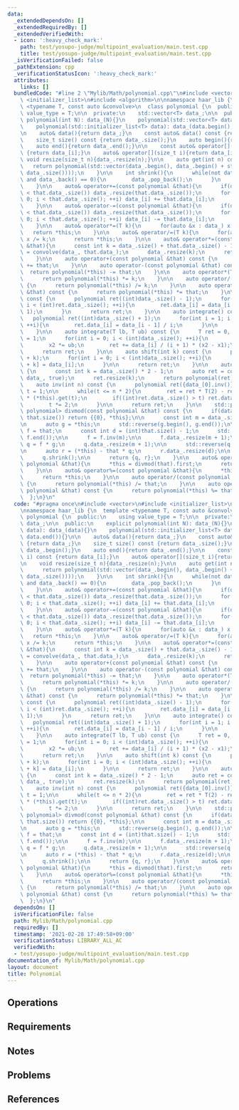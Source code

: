 ```yaml
---
data:
  _extendedDependsOn: []
  _extendedRequiredBy: []
  _extendedVerifiedWith:
  - icon: ':heavy_check_mark:'
    path: test/yosupo-judge/multipoint_evaluation/main.test.cpp
    title: test/yosupo-judge/multipoint_evaluation/main.test.cpp
  _isVerificationFailed: false
  _pathExtension: cpp
  _verificationStatusIcon: ':heavy_check_mark:'
  attributes:
    links: []
  bundledCode: "#line 2 \"Mylib/Math/polynomial.cpp\"\n#include <vector>\n#include\
    \ <initializer_list>\n#include <algorithm>\n\nnamespace haar_lib {\n  template\
    \ <typename T, const auto &convolve>\n  class polynomial {\n  public:\n    using\
    \ value_type = T;\n\n  private:\n    std::vector<T> data_;\n\n  public:\n    explicit\
    \ polynomial(int N): data_(N){}\n    polynomial(std::vector<T> data): data_(data){}\n\
    \    polynomial(std::initializer_list<T> data): data_(data.begin(), data.end()){}\n\
    \n    auto& data(){return data_;}\n    const auto& data() const {return data_;}\n\
    \    size_t size() const {return data_.size();}\n    auto begin(){return data_.begin();}\n\
    \    auto end(){return data_.end();}\n\n    const auto& operator[](size_t i) const\
    \ {return data_[i];}\n    auto& operator[](size_t i){return data_[i];}\n\n   \
    \ void resize(size_t n){data_.resize(n);}\n\n    auto get(int n) const {\n   \
    \   return polynomial(std::vector(data_.begin(), data_.begin() + std::min<int>(n,\
    \ data_.size())));\n    }\n\n    int shrink(){\n      while(not data_.empty()\
    \ and data_.back() == 0){\n        data_.pop_back();\n      }\n      return data_.size();\n\
    \    }\n\n    auto& operator+=(const polynomial &that){\n      if(data_.size()\
    \ < that.data_.size()) data_.resize(that.data_.size());\n      for(size_t i =\
    \ 0; i < that.data_.size(); ++i) data_[i] += that.data_[i];\n      return *this;\n\
    \    }\n\n    auto& operator-=(const polynomial &that){\n      if(data_.size()\
    \ < that.data_.size()) data_.resize(that.data_.size());\n      for(size_t i =\
    \ 0; i < that.data_.size(); ++i) data_[i] -= that.data_[i];\n      return *this;\n\
    \    }\n\n    auto& operator*=(T k){\n      for(auto &x : data_) x *= k;\n   \
    \   return *this;\n    }\n\n    auto& operator/=(T k){\n      for(auto &x : data_)\
    \ x /= k;\n      return *this;\n    }\n\n    auto& operator*=(const polynomial\
    \ &that){\n      const int k = data_.size() + that.data_.size() - 1;\n      data_\
    \ = convolve(data_, that.data_);\n      data_.resize(k);\n      return *this;\n\
    \    }\n\n    auto operator+(const polynomial &that) const {\n      return polynomial(*this)\
    \ += that;\n    }\n\n    auto operator-(const polynomial &that) const {\n    \
    \  return polynomial(*this) -= that;\n    }\n\n    auto operator*(T k) const {\n\
    \      return polynomial(*this) *= k;\n    }\n\n    auto operator/(T k) const\
    \ {\n      return polynomial(*this) /= k;\n    }\n\n    auto operator*(const polynomial\
    \ &that) const {\n      return polynomial(*this) *= that;\n    }\n\n    auto differentiate()\
    \ const {\n      polynomial ret((int)data_.size() - 1);\n      for(int i = 0;\
    \ i < (int)ret.data_.size(); ++i){\n        ret.data_[i] = data_[i + 1] * (i +\
    \ 1);\n      }\n      return ret;\n    }\n\n    auto integrate() const {\n   \
    \   polynomial ret((int)data_.size() + 1);\n      for(int i = 1; i < (int)ret.data_.size();\
    \ ++i){\n        ret.data_[i] = data_[i - 1] / i;\n      }\n\n      return ret;\n\
    \    }\n\n    auto integrate(T lb, T ub) const {\n      T ret = 0, x1 = 1, x2\
    \ = 1;\n      for(int i = 0; i < (int)data_.size(); ++i){\n        x1 *= lb;\n\
    \        x2 *= ub;\n        ret += data_[i] / (i + 1) * (x2 - x1);\n      }\n\n\
    \      return ret;\n    }\n\n    auto shift(int k) const {\n      polynomial ret((int)data_.size()\
    \ + k);\n      for(int i = 0; i < (int)data_.size(); ++i){\n        ret.data_[i\
    \ + k] = data_[i];\n      }\n\n      return ret;\n    }\n\n    auto square() const\
    \ {\n      const int k = data_.size() * 2 - 1;\n      auto ret = convolve(data_,\
    \ data_, true);\n      ret.resize(k);\n      return polynomial(ret);\n    }\n\n\
    \    auto inv(int n) const {\n      polynomial ret({data_[0].inv()});\n      int\
    \ t = 1;\n\n      while(t <= n * 2){\n        ret = ret * T(2) - ret.square().get(t)\
    \ * (*this).get(t);\n        if((int)ret.data_.size() > t) ret.data_.resize(t);\n\
    \        t *= 2;\n      }\n\n      return ret;\n    }\n\n    std::pair<polynomial,\
    \ polynomial> divmod(const polynomial &that) const {\n      if(data_.size() <\
    \ that.size()) return {{0}, *this};\n\n      const int m = data_.size() - that.size();\n\
    \n      auto g = *this;\n      std::reverse(g.begin(), g.end());\n\n      auto\
    \ f = that;\n      const int d = (int)that.size() - 1;\n      std::reverse(f.begin(),\
    \ f.end());\n\n      f = f.inv(m);\n\n      f.data_.resize(m + 1);\n\n      auto\
    \ q = f * g;\n      q.data_.resize(m + 1);\n\n      std::reverse(q.begin(), q.end());\n\
    \n      auto r = (*this) - that * q;\n      r.data_.resize(d);\n\n      r.shrink();\n\
    \      q.shrink();\n\n      return {q, r};\n    }\n\n    auto& operator/=(const\
    \ polynomial &that){\n      *this = divmod(that).first;\n      return *this;\n\
    \    }\n\n    auto& operator%=(const polynomial &that){\n      *this = divmod(that).second;\n\
    \      return *this;\n    }\n\n    auto operator/(const polynomial &that) const\
    \ {\n      return polynomial(*this) /= that;\n    }\n\n    auto operator%(const\
    \ polynomial &that) const {\n      return polynomial(*this) %= that;\n    }\n\
    \  };\n}\n"
  code: "#pragma once\n#include <vector>\n#include <initializer_list>\n#include <algorithm>\n\
    \nnamespace haar_lib {\n  template <typename T, const auto &convolve>\n  class\
    \ polynomial {\n  public:\n    using value_type = T;\n\n  private:\n    std::vector<T>\
    \ data_;\n\n  public:\n    explicit polynomial(int N): data_(N){}\n    polynomial(std::vector<T>\
    \ data): data_(data){}\n    polynomial(std::initializer_list<T> data): data_(data.begin(),\
    \ data.end()){}\n\n    auto& data(){return data_;}\n    const auto& data() const\
    \ {return data_;}\n    size_t size() const {return data_.size();}\n    auto begin(){return\
    \ data_.begin();}\n    auto end(){return data_.end();}\n\n    const auto& operator[](size_t\
    \ i) const {return data_[i];}\n    auto& operator[](size_t i){return data_[i];}\n\
    \n    void resize(size_t n){data_.resize(n);}\n\n    auto get(int n) const {\n\
    \      return polynomial(std::vector(data_.begin(), data_.begin() + std::min<int>(n,\
    \ data_.size())));\n    }\n\n    int shrink(){\n      while(not data_.empty()\
    \ and data_.back() == 0){\n        data_.pop_back();\n      }\n      return data_.size();\n\
    \    }\n\n    auto& operator+=(const polynomial &that){\n      if(data_.size()\
    \ < that.data_.size()) data_.resize(that.data_.size());\n      for(size_t i =\
    \ 0; i < that.data_.size(); ++i) data_[i] += that.data_[i];\n      return *this;\n\
    \    }\n\n    auto& operator-=(const polynomial &that){\n      if(data_.size()\
    \ < that.data_.size()) data_.resize(that.data_.size());\n      for(size_t i =\
    \ 0; i < that.data_.size(); ++i) data_[i] -= that.data_[i];\n      return *this;\n\
    \    }\n\n    auto& operator*=(T k){\n      for(auto &x : data_) x *= k;\n   \
    \   return *this;\n    }\n\n    auto& operator/=(T k){\n      for(auto &x : data_)\
    \ x /= k;\n      return *this;\n    }\n\n    auto& operator*=(const polynomial\
    \ &that){\n      const int k = data_.size() + that.data_.size() - 1;\n      data_\
    \ = convolve(data_, that.data_);\n      data_.resize(k);\n      return *this;\n\
    \    }\n\n    auto operator+(const polynomial &that) const {\n      return polynomial(*this)\
    \ += that;\n    }\n\n    auto operator-(const polynomial &that) const {\n    \
    \  return polynomial(*this) -= that;\n    }\n\n    auto operator*(T k) const {\n\
    \      return polynomial(*this) *= k;\n    }\n\n    auto operator/(T k) const\
    \ {\n      return polynomial(*this) /= k;\n    }\n\n    auto operator*(const polynomial\
    \ &that) const {\n      return polynomial(*this) *= that;\n    }\n\n    auto differentiate()\
    \ const {\n      polynomial ret((int)data_.size() - 1);\n      for(int i = 0;\
    \ i < (int)ret.data_.size(); ++i){\n        ret.data_[i] = data_[i + 1] * (i +\
    \ 1);\n      }\n      return ret;\n    }\n\n    auto integrate() const {\n   \
    \   polynomial ret((int)data_.size() + 1);\n      for(int i = 1; i < (int)ret.data_.size();\
    \ ++i){\n        ret.data_[i] = data_[i - 1] / i;\n      }\n\n      return ret;\n\
    \    }\n\n    auto integrate(T lb, T ub) const {\n      T ret = 0, x1 = 1, x2\
    \ = 1;\n      for(int i = 0; i < (int)data_.size(); ++i){\n        x1 *= lb;\n\
    \        x2 *= ub;\n        ret += data_[i] / (i + 1) * (x2 - x1);\n      }\n\n\
    \      return ret;\n    }\n\n    auto shift(int k) const {\n      polynomial ret((int)data_.size()\
    \ + k);\n      for(int i = 0; i < (int)data_.size(); ++i){\n        ret.data_[i\
    \ + k] = data_[i];\n      }\n\n      return ret;\n    }\n\n    auto square() const\
    \ {\n      const int k = data_.size() * 2 - 1;\n      auto ret = convolve(data_,\
    \ data_, true);\n      ret.resize(k);\n      return polynomial(ret);\n    }\n\n\
    \    auto inv(int n) const {\n      polynomial ret({data_[0].inv()});\n      int\
    \ t = 1;\n\n      while(t <= n * 2){\n        ret = ret * T(2) - ret.square().get(t)\
    \ * (*this).get(t);\n        if((int)ret.data_.size() > t) ret.data_.resize(t);\n\
    \        t *= 2;\n      }\n\n      return ret;\n    }\n\n    std::pair<polynomial,\
    \ polynomial> divmod(const polynomial &that) const {\n      if(data_.size() <\
    \ that.size()) return {{0}, *this};\n\n      const int m = data_.size() - that.size();\n\
    \n      auto g = *this;\n      std::reverse(g.begin(), g.end());\n\n      auto\
    \ f = that;\n      const int d = (int)that.size() - 1;\n      std::reverse(f.begin(),\
    \ f.end());\n\n      f = f.inv(m);\n\n      f.data_.resize(m + 1);\n\n      auto\
    \ q = f * g;\n      q.data_.resize(m + 1);\n\n      std::reverse(q.begin(), q.end());\n\
    \n      auto r = (*this) - that * q;\n      r.data_.resize(d);\n\n      r.shrink();\n\
    \      q.shrink();\n\n      return {q, r};\n    }\n\n    auto& operator/=(const\
    \ polynomial &that){\n      *this = divmod(that).first;\n      return *this;\n\
    \    }\n\n    auto& operator%=(const polynomial &that){\n      *this = divmod(that).second;\n\
    \      return *this;\n    }\n\n    auto operator/(const polynomial &that) const\
    \ {\n      return polynomial(*this) /= that;\n    }\n\n    auto operator%(const\
    \ polynomial &that) const {\n      return polynomial(*this) %= that;\n    }\n\
    \  };\n}\n"
  dependsOn: []
  isVerificationFile: false
  path: Mylib/Math/polynomial.cpp
  requiredBy: []
  timestamp: '2021-02-28 17:49:58+09:00'
  verificationStatus: LIBRARY_ALL_AC
  verifiedWith:
  - test/yosupo-judge/multipoint_evaluation/main.test.cpp
documentation_of: Mylib/Math/polynomial.cpp
layout: document
title: Polynomial
---
```


## Operations

## Requirements

## Notes

## Problems

## References
